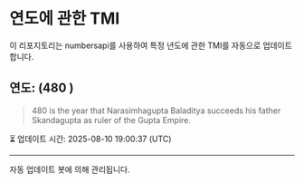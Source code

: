 
# 연도에 관한 TMI

이 리포지토리는 numbersapi를 사용하여 특정 년도에 관한 TMI를 자동으로 업데이트합니다.

## 연도: (480 )
> 480 is the year that Narasimhagupta Baladitya succeeds his father Skandagupta as ruler of the Gupta Empire.

⏳ 업데이트 시간: 2025-08-10 19:00:37 (UTC)

---
자동 업데이트 봇에 의해 관리됩니다.
